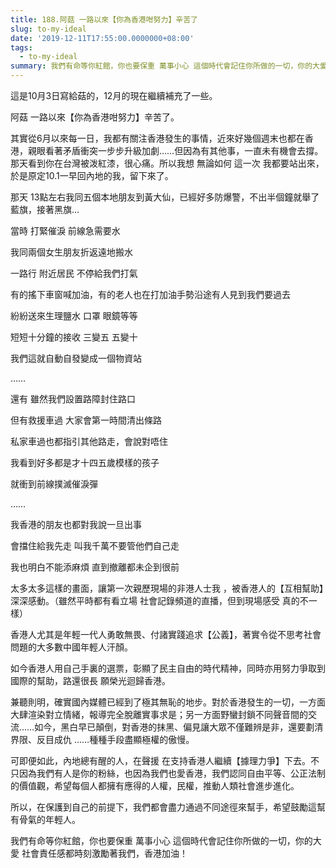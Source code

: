 ```yaml
---
title: 188.阿菇 一路以來【你為香港咁努力】辛苦了
slug: to-my-ideal
date: '2019-12-11T17:55:00.0000000+08:00'
tags:
  - to-my-ideal
summary: 我們有命等你紅館，你也要保重 萬事小心 這個時代會記住你所做的一切，你的大愛 社會責任感都時刻激勵著我們，香港加油！
---
```

這是10月3日寫給菇的，12月的現在繼續補充了一些。



阿菇  一路以來【你為香港咁努力】辛苦了。



其實從6月以來每一日，我都有關注香港發生的事情，近來好幾個週末也都在香港，親眼看著矛盾衝突一步步升級加劇……但因為有其他事，一直未有機會去撐。那天看到你在台灣被泼紅漆，很心痛。所以我想 無論如何 這一次 我都要站出來，於是原定10.1一早回內地的我，留下來了。



那天 13點左右我同五個本地朋友到黃大仙，已經好多防爆警，不出半個鐘就舉了藍旗，接著黑旗…



當時 打緊催淚 前線急需要水

我同兩個女生朋友折返遠地搬水 

一路行  附近居民 不停給我們打氣

有的搖下車窗喊加油，有的老人也在打加油手勢沿途有人見到我們要過去

紛紛送來生理鹽水 口罩 眼鏡等等

短短十分鐘的接收 三變五 五變十

我們這就自動自發變成一個物資站 

……

還有 雖然我們設置路障封住路口

但有救援車過 大家會第一時間清出條路

私家車過也都指引其他路走，會說對唔住

我看到好多都是才十四五歲模樣的孩子

就衝到前線撲滅催淚彈 

……

我香港的朋友也都對我說一旦出事

會擋住給我先走 叫我千萬不要管他們自己走

我也明白不能添麻煩 直到撤離都未企到很前



太多太多這樣的畫面，讓第一次親歷現場的非港人士我 ，被香港人的【互相幫助】深深感動。（雖然平時都有看立場 社會記錄頻道的直播，但到現場感受 真的不一樣）



香港人尤其是年輕一代人勇敢無畏、付諸實踐追求【公義】，著實令從不思考社會問題的大多數中國年輕人汗顏。



如今香港人用自己手裏的選票，彰顯了民主自由的時代精神，同時亦用努力爭取到國際的幫助，路還很長 願榮光迴歸香港。



兼聽則明，確實國內媒體已經到了極其無恥的地步。對於香港發生的一切，一方面大肆渲染對立情緒，報導完全脫離實事求是；另一方面野蠻封鎖不同聲音間的交流……如今，黑白早已顛倒，對香港的抹黑、偏見讓大眾不僅難辨是非，還要劃清界限、反目成仇 ……種種手段盡顯極權的傲慢。



可即便如此，內地總有醒的人，在聲援 在支持香港人繼續【據理力爭】下去。不只因為我們有人是你的粉絲，也因為我們也愛香港，我們認同自由平等、公正法制的價值觀，希望每個人都擁有應得的人權，民權，推動人類社會進步進化。



所以，在保護到自己的前提下，我們都會盡力通過不同途徑來幫手，希望鼓勵這幫有骨氣的年輕人。



我們有命等你紅館，你也要保重 萬事小心 這個時代會記住你所做的一切，你的大愛 社會責任感都時刻激勵著我們，香港加油！
